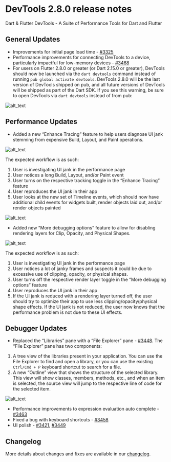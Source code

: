 # DevTools 2.8.0 release notes

Dart & Flutter DevTools - A Suite of Performance Tools for Dart and Flutter

## General Updates

* Improvements for initial page load time -
  [#3325](https://github.com/flutter/devtools/pull/3325)
* Performance improvements for connecting DevTools to a device,
  particularly impactful for low-memory devices -
  [#3468](https://github.com/flutter/devtools/pull/3468)
* For users on Flutter 2.8.0 or greater (or Dart 2.15.0 or greater),
  DevTools should now be launched via the `dart devtools` command
  instead of running `pub global activate devtools`.
  DevTools 2.8.0 will be the last version of DevTools shipped on pub,
  and all future versions of DevTools will be shipped as part of the Dart SDK.
  If you see this warning,
  be sure to open DevTools via `dart devtools` instead of from pub:

![alt_text]({{site.url}}/tools/devtools/release-notes/images-2.8.0/image1.png "dart devtools warning dialog")

## Performance Updates

* Added a new “Enhance Tracing” feature to help users diagnose UI jank
  stemming from expensive Build, Layout, and Paint operations.

![alt_text]({{site.url}}/tools/devtools/release-notes/images-2.8.0/image2.png "Enhance tracing")

The expected workflow is as such:

1. User is investigating UI jank in the performance page
2. User notices a long Build, Layout, and/or Paint event
3. User turns on the respective tracking toggle in the “Enhance Tracing” feature
4. User reproduces the UI jank in their app
5. User looks at the new set of Timeline events, which should now have
   additional child events for widgets built, render objects laid out,
   and/or render objects painted

![alt_text]({{site.url}}/tools/devtools/release-notes/images-2.8.0/image3.png "Timeline events")


* Added new “More debugging options” feature to allow for disabling
  rendering layers for Clip, Opacity, and Physical Shapes.

![alt_text]({{site.url}}/tools/devtools/release-notes/images-2.8.0/image4.png "More debugging options")

The expected workflow is as such:

1. User is investigating UI jank in the performance page
2. User notices a lot of janky frames and suspects it could be due to
   excessive use of clipping, opacity, or physical shapes.
3. User turns off the respective render layer toggle in the “More
   debugging options” feature
4. User reproduces the UI jank in their app
5. If the UI jank is reduced with a rendering layer turned off,
   the user should try to optimize their app to use
   less clipping/opacity/physical shape effects.
   If the UI jank is not reduced,
   the user now knows that the performance problem
   is not due to these UI effects.


## Debugger Updates

* Replaced the “Libraries” pane with a “File Explorer” pane -
  [#3448](https://github.com/flutter/devtools/pull/3448). The “File
  Explorer” pane has two components:

1. A tree view of the libraries present in your application.
   You can use the File Explorer to find and open a library,
   or you can use the existing `Ctrl/Cmd + P` keyboard shortcut
   to search for a file.
2. A new “Outline” view that shows the structure of the selected library.
   This view will show classes, members, methods, etc.,
   and when an item is selected,
   the source view will jump to the respective line of code
   for the selected item.

![alt_text]({{site.url}}/tools/devtools/release-notes/images-2.8.0/image5.png "Outline view selected library")

* Performance improvements to expression evaluation auto complete -
  [#3463](https://github.com/flutter/devtools/pull/3463)
* Fixed a bug with keyboard shortcuts -
  [#3458](https://github.com/flutter/devtools/pull/3458)
* UI polish - [#3421](https://github.com/flutter/devtools/pull/3421),
  [#3449](https://github.com/flutter/devtools/pull/3449)

## Changelog
More details about changes and fixes are available in our [changelog][].

[changelog]: https://github.com/flutter/devtools/blob/master/CHANGELOG.md
